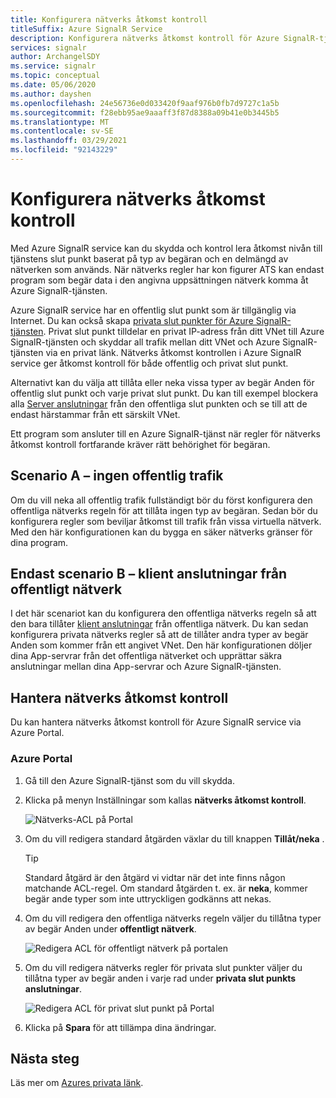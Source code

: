 ```yaml
---
title: Konfigurera nätverks åtkomst kontroll
titleSuffix: Azure SignalR Service
description: Konfigurera nätverks åtkomst kontroll för Azure SignalR-tjänsten.
services: signalr
author: ArchangelSDY
ms.service: signalr
ms.topic: conceptual
ms.date: 05/06/2020
ms.author: dayshen
ms.openlocfilehash: 24e56736e0d033420f9aaf976b0fb7d9727c1a5b
ms.sourcegitcommit: f28ebb95ae9aaaff3f87d8388a09b41e0b3445b5
ms.translationtype: MT
ms.contentlocale: sv-SE
ms.lasthandoff: 03/29/2021
ms.locfileid: "92143229"
---
```

# <a name="configure-network-access-control"></a>Konfigurera nätverks åtkomst kontroll

Med Azure SignalR service kan du skydda och kontrol lera åtkomst nivån till tjänstens slut punkt baserat på typ av begäran och en delmängd av nätverken som används. När nätverks regler har kon figurer ATS kan endast program som begär data i den angivna uppsättningen nätverk komma åt Azure SignalR-tjänsten.

Azure SignalR service har en offentlig slut punkt som är tillgänglig via Internet. Du kan också skapa [privata slut punkter för Azure SignalR-tjänsten](howto-private-endpoints.md). Privat slut punkt tilldelar en privat IP-adress från ditt VNet till Azure SignalR-tjänsten och skyddar all trafik mellan ditt VNet och Azure SignalR-tjänsten via en privat länk. Nätverks åtkomst kontrollen i Azure SignalR service ger åtkomst kontroll för både offentlig och privat slut punkt.

Alternativt kan du välja att tillåta eller neka vissa typer av begär Anden för offentlig slut punkt och varje privat slut punkt. Du kan till exempel blockera alla [Server anslutningar](signalr-concept-internals.md#server-connections) från den offentliga slut punkten och se till att de endast härstammar från ett särskilt VNet.

Ett program som ansluter till en Azure SignalR-tjänst när regler för nätverks åtkomst kontroll fortfarande kräver rätt behörighet för begäran.

## <a name="scenario-a---no-public-traffic"></a>Scenario A – ingen offentlig trafik

Om du vill neka all offentlig trafik fullständigt bör du först konfigurera den offentliga nätverks regeln för att tillåta ingen typ av begäran. Sedan bör du konfigurera regler som beviljar åtkomst till trafik från vissa virtuella nätverk. Med den här konfigurationen kan du bygga en säker nätverks gränser för dina program.

## <a name="scenario-b---only-client-connections-from-public-network"></a>Endast scenario B – klient anslutningar från offentligt nätverk

I det här scenariot kan du konfigurera den offentliga nätverks regeln så att den bara tillåter [klient anslutningar](signalr-concept-internals.md#client-connections) från offentliga nätverk. Du kan sedan konfigurera privata nätverks regler så att de tillåter andra typer av begär Anden som kommer från ett angivet VNet. Den här konfigurationen döljer dina App-servrar från det offentliga nätverket och upprättar säkra anslutningar mellan dina App-servrar och Azure SignalR-tjänsten.

## <a name="managing-network-access-control"></a>Hantera nätverks åtkomst kontroll

Du kan hantera nätverks åtkomst kontroll för Azure SignalR service via Azure Portal.

### <a name="azure-portal"></a>Azure Portal

1. Gå till den Azure SignalR-tjänst som du vill skydda.

1. Klicka på menyn Inställningar som kallas **nätverks åtkomst kontroll**.

    ![Nätverks-ACL på Portal](media/howto-network-access-control/portal.png)

1. Om du vill redigera standard åtgärden växlar du till knappen **Tillåt/neka** .

    > [!TIP]
    > Standard åtgärd är den åtgärd vi vidtar när det inte finns någon matchande ACL-regel. Om standard åtgärden t. ex. är **neka**, kommer begär ande typer som inte uttryckligen godkänns att nekas.

1. Om du vill redigera den offentliga nätverks regeln väljer du tillåtna typer av begär Anden under **offentligt nätverk**.

    ![Redigera ACL för offentligt nätverk på portalen ](media/howto-network-access-control/portal-public-network.png)

1. Om du vill redigera nätverks regler för privata slut punkter väljer du tillåtna typer av begär anden i varje rad under **privata slut punkts anslutningar**.

    ![Redigera ACL för privat slut punkt på Portal ](media/howto-network-access-control/portal-private-endpoint.png)

1. Klicka på **Spara** för att tillämpa dina ändringar.

## <a name="next-steps"></a>Nästa steg

Läs mer om [Azures privata länk](../private-link/private-link-overview.md).